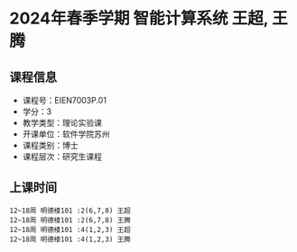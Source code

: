 # 2024年春季学期 智能计算系统 王超, 王腾






## 课程信息

- 课程号：EIEN7003P.01
- 学分：3
- 教学类型：理论实验课
- 开课单位：软件学院苏州
- 课程类别：博士
- 课程层次：研究生课程

## 上课时间

```
12~18周 明德楼101 :2(6,7,8) 王超
12~18周 明德楼101 :2(6,7,8) 王腾
12~18周 明德楼101 :4(1,2,3) 王超
12~18周 明德楼101 :4(1,2,3) 王腾
```


